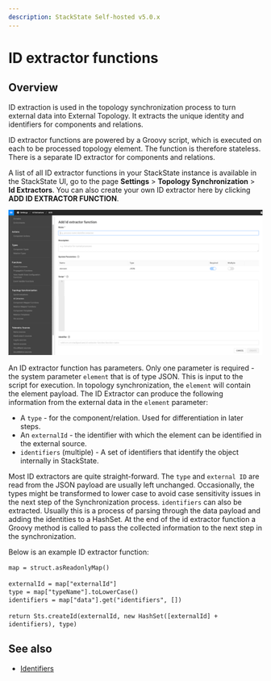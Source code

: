```yaml
---
description: StackState Self-hosted v5.0.x
---
```


# ID extractor functions

## Overview

ID extraction is used in the topology synchronization process to turn external data into External Topology. It extracts the unique identity and identifiers for components and relations. 

ID extractor functions are powered by a Groovy script, which is executed on each to be processed topology element. The function is therefore stateless. There is a separate ID extractor for components and relations.

A list of all ID extractor functions in your StackState instance is available in the StackState UI, go to the page **Settings** > **Topology Synchronization** > **Id Extractors**. You can also create your own ID extractor here by clicking **ADD ID EXTRACTOR FUNCTION**.

![Id extractor](../../../.gitbook/assets/v50_idextractor.png)

An ID extractor function has parameters. Only one parameter is required - the system parameter `element` that is of type JSON. This is input to the script for execution. In topology synchronization, the `element` will contain the element payload. The ID Extractor can produce the following information from the external data in the `element` parameter:

* A `type` - for the component/relation. Used for differentiation in later steps.
* An `externalId` - the identifier with which the element can be identified in the external source.
* `identifiers` \(multiple\) - A set of identifiers that identify the object internally in StackState.

Most ID extractors are quite straight-forward. The `type` and `external ID` are read from the JSON payload are usually left unchanged. Occasionally, the types might be transformed to lower case to avoid case sensitivity issues in the next step of the Synchronization process. `identifiers` can also be extracted. Usually this is a process of parsing through the data payload and adding the identities to a HashSet. 
At the end of the id extractor function a Groovy method is called to pass the collected information to the next step in the synchronization.

Below is an example ID extractor function:

```text
map = struct.asReadonlyMap()

externalId = map["externalId"]
type = map["typeName"].toLowerCase()
identifiers = map["data"].get("identifiers", [])

return Sts.createId(externalId, new HashSet([externalId] + identifiers), type)
```

## See also

* [Identifiers](/configure/topology/identifiers.md)
